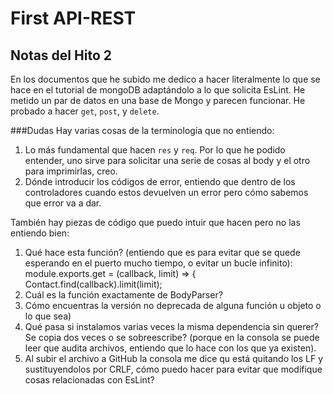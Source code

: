 # First API-REST
## Notas del Hito 2
En los documentos que he subido me dedico a hacer literalmente lo que se hace en el tutorial de mongoDB adaptándolo a lo que solicita EsLint. He metido un par de datos en una base de Mongo y parecen funcionar. He probado a hacer `get`, `post`, y `delete`.

###Dudas
Hay varias cosas de la terminología que no entiendo:
1. Lo más fundamental que hacen `res` y `req`. Por lo que he podido entender, uno sirve para solicitar una serie de cosas al body y el otro para imprimirlas, creo.
2. Dónde introducir los códigos de error, entiendo que dentro de los controladores cuando estos devuelven un error pero cómo sabemos que error va a dar.

También hay piezas de código que puedo intuir que hacen pero no las entiendo bien:
1. Qué hace esta función? (entiendo que es para evitar que se quede esperando en el puerto mucho tiempo, o evitar un bucle infinito):
    module.exports.get = (callback, limit) => {
      Contact.find(callback).limit(limit);
2. Cuál es la función exactamente de BodyParser?
3. Cómo encuentras la versión no deprecada de alguna función u objeto o lo que sea)
4. Qué pasa si instalamos varias veces la misma dependencia sin querer? Se copia dos veces o se sobreescribe? (porque en la consola se puede leer que audita archivos, entiendo que lo hace con los que ya existen).
5. Al subir el archivo a GitHub la consola me dice qu está quitando los LF y sustituyendolos por CRLF, cómo puedo hacer para evitar que modifique cosas relacionadas con EsLint?
